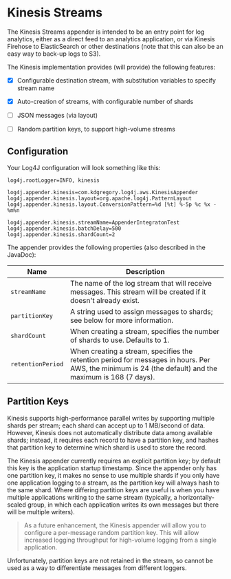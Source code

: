 # Kinesis Streams

The Kinesis Streams appender is intended to be an entry point for log analytics, either
as a direct feed to an analytics application, or via Kinesis Firehose to ElasticSearch
or other destinations (note that this can also be an easy way to back-up logs to S3).

The Kinesis implementation provides (will provide) the following features:

* [x] Configurable destination stream, with substitution variables to specify stream name
* [x] Auto-creation of streams, with configurable number of shards
* [ ] JSON messages (via layout)
* [ ] Random partition keys, to support high-volume streams


## Configuration

Your Log4J configuration will look something like this:

    log4j.rootLogger=INFO, kinesis

    log4j.appender.kinesis=com.kdgregory.log4j.aws.KinesisAppender
    log4j.appender.kinesis.layout=org.apache.log4j.PatternLayout
    log4j.appender.kinesis.layout.ConversionPattern=%d [%t] %-5p %c %x - %m%n

    log4j.appender.kinesis.streamName=AppenderIntegratonTest
    log4j.appender.kinesis.batchDelay=500
    log4j.appender.kinesis.shardCount=2


The appender provides the following properties (also described in the JavaDoc):

Name                | Description
--------------------|----------------------------------------------------------------
`streamName`        | The name of the log stream that will receive messages. This stream will be created if it doesn't already exist.
`partitionKey`      | A string used to assign messages to shards; see below for more information.
`shardCount`        | When creating a stream, specifies the number of shards to use. Defaults to 1.
`retentionPeriod`   | When creating a stream, specifies the retention period for messages in hours. Per AWS, the minimum is 24 (the default) and the maximum is 168 (7 days).


## Partition Keys

Kinesis supports high-performance parallel writes by supporting multiple shards per stream; each
shard can accept up to 1 MB/second of data. However, Kinesis does not automatically distribute
data among available shards; instead, it requires each record to have a partition key, and hashes
that partition key to determine which shard is used to store the record.

The Kinesis appender currently requires an explicit partition key; by default this key is the
application startup timestamp. Since the appender only has one partition key, it makes no sense
to use multiple shards if you only have one application logging to a stream, as the partition
key will always hash to the same shard. Where differing partition keys are useful is when you
have multiple applications writing to the same stream (typically, a horizontally-scaled group,
in which each application writes its own messages but there will be multiple writers).

> As a future enhancement, the Kinesis appender will allow you to configure a per-message
  random partition key. This will allow increased logging throughput for high-volume
  logging from a single application.

Unfortunately, partition keys are not retained in the stream, so cannot be used as a way to
differentiate messages from different loggers.
